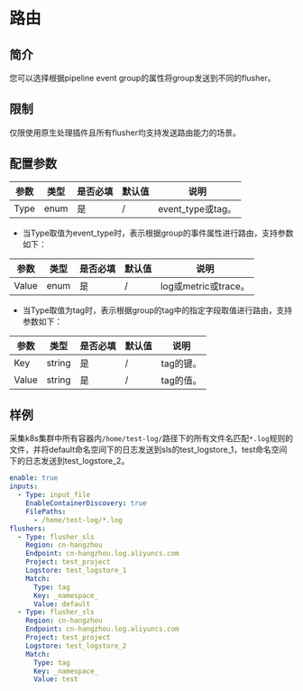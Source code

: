 # 路由

## 简介

您可以选择根据pipeline event group的属性将group发送到不同的flusher。

## 限制

仅限使用原生处理插件且所有flusher均支持发送路由能力的场景。

## 配置参数

|  **参数**  |  **类型**  |  **是否必填**  |  **默认值**  |  **说明**  |
| --- | --- | --- | --- | --- |
|  Type  |  enum  |  是  |  /  |  event_type或tag。  |

- 当Type取值为event_type时，表示根据group的事件属性进行路由，支持参数如下：

|  **参数**  |  **类型**  |  **是否必填**  |  **默认值**  |  **说明**  |
| --- | --- | --- | --- | --- |
|  Value  |  enum  |  是  |  /  |  log或metric或trace。  |

- 当Type取值为tag时，表示根据group的tag中的指定字段取值进行路由，支持参数如下：

|  **参数**  |  **类型**  |  **是否必填**  |  **默认值**  |  **说明**  |
| --- | --- | --- | --- | --- |
|  Key  |  string  |  是  |  /  |  tag的键。  |
|  Value  |  string  |  是  |  /  |  tag的值。  |

## 样例

采集k8s集群中所有容器内`/home/test-log/`路径下的所有文件名匹配`*.log`规则的文件，并将default命名空间下的日志发送到sls的test_logstore_1，test命名空间下的日志发送到test_logstore_2。

``` yaml
enable: true
inputs:
  - Type: input_file
    EnableContainerDiscovery: true
    FilePaths: 
      - /home/test-log/*.log
flushers:
  - Type: flusher_sls
    Region: cn-hangzhou
    Endpoint: cn-hangzhou.log.aliyuncs.com
    Project: test_project
    Logstore: test_logstore_1
    Match:
      Type: tag
      Key: _namespace_
      Value: default
  - Type: flusher_sls
    Region: cn-hangzhou
    Endpoint: cn-hangzhou.log.aliyuncs.com
    Project: test_project
    Logstore: test_logstore_2
    Match:
      Type: tag
      Key: _namespace_
      Value: test
```
